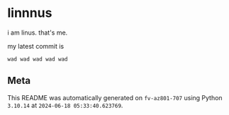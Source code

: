 # linnnus

i am linus. that's me.

my latest commit is

```
wad wad wad wad wad
```

## Meta

This README was automatically generated on `fv-az801-707` using Python
`3.10.14` at `2024-06-18 05:33:40.623769`.
